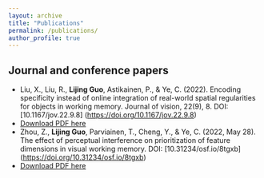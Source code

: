 ```yaml
---
layout: archive
title: "Publications"
permalink: /publications/
author_profile: true
---
```



Journal and conference papers
------

* Liu, X., Liu, R., **Lijing Guo**, Astikainen, P., & Ye, C. (2022). Encoding specificity instead of online integration of real-world spatial regularities for objects in working memory. Journal of vision, 22(9), 8. DOI: [10.1167/jov.22.9.8] (https://doi.org/10.1167/jov.22.9.8)
* [Download PDF here](http://LijingGu0.github.io/files/paper1.pdf)
* Zhou, Z., **Lijing Guo**, Parviainen, T., Cheng, Y., & Ye, C. (2022, May 28). The effect of perceptual interference on prioritization of feature dimensions in visual working memory. DOI: [10.31234/osf.io/8tgxb] (https://doi.org/10.31234/osf.io/8tgxb)
* [Download PDF here](http://LijingGu0.github.io/files/paper2.pdf)
